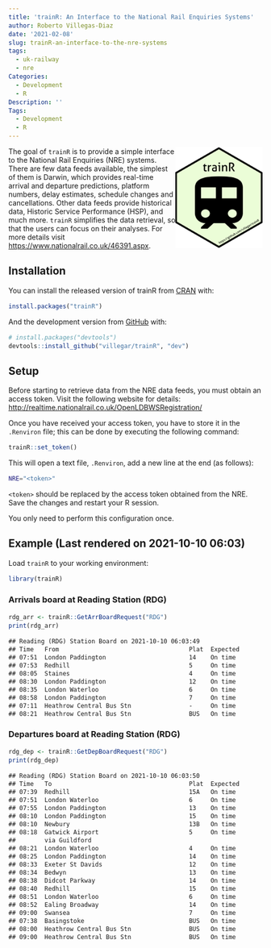 ```yaml
---
title: 'trainR: An Interface to the National Rail Enquiries Systems'
author: Roberto Villegas-Diaz
date: '2021-02-08'
slug: trainR-an-interface-to-the-nre-systems
tags:
  - uk-railway
  - nre
Categories:
  - Development
  - R
Description: ''
Tags:
  - Development
  - R
---
```


<img src="https://raw.githubusercontent.com/villegar/trainR/main/inst/images/logo.png" alt="logo" align="right" height=200px/>

The goal of `trainR` is to provide a simple interface to the 
National Rail Enquiries (NRE) systems. There are few data feeds 
available, the simplest of them is Darwin, which provides real-time 
arrival and departure predictions, platform numbers, delay estimates, 
schedule changes and cancellations. Other data feeds provide historical 
data, Historic Service Performance (HSP), and much more. `trainR` 
simplifies the data retrieval, so that the users can focus on their 
analyses. For more details visit 
https://www.nationalrail.co.uk/46391.aspx.

## Installation

You can install the released version of trainR from [CRAN](https://CRAN.R-project.org) with:

``` r
install.packages("trainR")
```

And the development version from [GitHub](https://github.com/) with:

``` r
# install.packages("devtools")
devtools::install_github("villegar/trainR", "dev")
```

## Setup
Before starting to retrieve data from the NRE data feeds, you must obtain an access token. 
Visit the following website for details: http://realtime.nationalrail.co.uk/OpenLDBWSRegistration/

Once you have received your access token, you have to store it in the `.Renviron` file; this can be 
done by executing the following command:


```r
trainR::set_token()
```

This will open a text file, `.Renviron`, add a new line at the end (as follows):

```bash
NRE="<token>"
```

`<token>` should be replaced by the access token obtained from the NRE. Save the changes and restart 
your R session.

You only need to perform this configuration once.

## Example (Last rendered on 2021-10-10 06:03)

Load `trainR` to your working environment:

```r
library(trainR)
```

### Arrivals board at Reading Station (RDG)


```r
rdg_arr <- trainR::GetArrBoardRequest("RDG")
print(rdg_arr)
```

```
## Reading (RDG) Station Board on 2021-10-10 06:03:49
## Time   From                                    Plat  Expected
## 07:51  London Paddington                       14    On time
## 07:53  Redhill                                 5     On time
## 08:05  Staines                                 4     On time
## 08:30  London Paddington                       12    On time
## 08:35  London Waterloo                         6     On time
## 08:58  London Paddington                       7     On time
## 07:11  Heathrow Central Bus Stn                -     On time
## 08:21  Heathrow Central Bus Stn                BUS   On time
```

### Departures board at Reading Station (RDG)


```r
rdg_dep <- trainR::GetDepBoardRequest("RDG")
print(rdg_dep)
```

```
## Reading (RDG) Station Board on 2021-10-10 06:03:50
## Time   To                                      Plat  Expected
## 07:39  Redhill                                 15A   On time
## 07:51  London Waterloo                         6     On time
## 07:55  London Paddington                       13    On time
## 08:10  London Paddington                       15    On time
## 08:10  Newbury                                 13B   On time
## 08:18  Gatwick Airport                         5     On time
##        via Guildford                           
## 08:21  London Waterloo                         4     On time
## 08:25  London Paddington                       14    On time
## 08:33  Exeter St Davids                        12    On time
## 08:34  Bedwyn                                  13    On time
## 08:38  Didcot Parkway                          14    On time
## 08:40  Redhill                                 15    On time
## 08:51  London Waterloo                         6     On time
## 08:52  Ealing Broadway                         14    On time
## 09:00  Swansea                                 7     On time
## 07:38  Basingstoke                             BUS   On time
## 08:00  Heathrow Central Bus Stn                BUS   On time
## 09:00  Heathrow Central Bus Stn                BUS   On time
```

